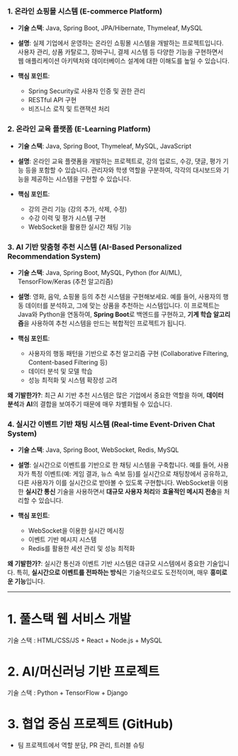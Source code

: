 ### 1. **온라인 쇼핑몰 시스템 (E-commerce Platform)**

* **기술 스택**: Java, Spring Boot, JPA/Hibernate, Thymeleaf, MySQL
* **설명**: 실제 기업에서 운영하는 온라인 쇼핑몰 시스템을 개발하는 프로젝트입니다. 사용자 관리, 상품 카탈로그, 장바구니, 결제 시스템 등 다양한 기능을 구현하면서 웹 애플리케이션 아키텍처와 데이터베이스 설계에 대한 이해도를 높일 수 있습니다.
* **핵심 포인트**:

  * Spring Security로 사용자 인증 및 권한 관리
  * RESTful API 구현
  * 비즈니스 로직 및 트랜잭션 처리


### 2. **온라인 교육 플랫폼 (E-Learning Platform)**

* **기술 스택**: Java, Spring Boot, Thymeleaf, MySQL, JavaScript
* **설명**: 온라인 교육 플랫폼을 개발하는 프로젝트로, 강의 업로드, 수강, 댓글, 평가 기능 등을 포함할 수 있습니다. 관리자와 학생 역할을 구분하여, 각각의 대시보드와 기능을 제공하는 시스템을 구현할 수 있습니다.
* **핵심 포인트**:

  * 강의 관리 기능 (강의 추가, 삭제, 수정)
  * 수강 이력 및 평가 시스템 구현
  * WebSocket을 활용한 실시간 채팅 기능


### 3. **AI 기반 맞춤형 추천 시스템 (AI-Based Personalized Recommendation System)**

* **기술 스택**: Java, Spring Boot, MySQL, Python (for AI/ML), TensorFlow/Keras (추천 알고리즘)
* **설명**: 영화, 음악, 쇼핑몰 등의 추천 시스템을 구현해보세요. 예를 들어, 사용자의 행동 데이터를 분석하고, 그에 맞는 상품을 추천하는 시스템입니다. 이 프로젝트는 Java와 Python을 연동하여, **Spring Boot**로 백엔드를 구현하고, **기계 학습 알고리즘**을 사용하여 추천 시스템을 만드는 복합적인 프로젝트가 됩니다.
* **핵심 포인트**:

  * 사용자의 행동 패턴을 기반으로 추천 알고리즘 구현 (Collaborative Filtering, Content-based Filtering 등)
  * 데이터 분석 및 모델 학습
  * 성능 최적화 및 시스템 확장성 고려

**왜 기발한가?**: 최근 AI 기반 추천 시스템은 많은 기업에서 중요한 역할을 하며, **데이터 분석**과 **AI**의 결합을 보여주기 때문에 매우 차별화될 수 있습니다.


### 4. **실시간 이벤트 기반 채팅 시스템 (Real-time Event-Driven Chat System)**

* **기술 스택**: Java, Spring Boot, WebSocket, Redis, MySQL
* **설명**: 실시간으로 이벤트를 기반으로 한 채팅 시스템을 구축합니다. 예를 들어, 사용자가 특정 이벤트(예: 게임 결과, 뉴스 속보 등)를 실시간으로 채팅창에서 공유하고, 다른 사용자가 이를 실시간으로 받아볼 수 있도록 구현합니다. WebSocket을 이용한 **실시간 통신** 기술을 사용하면서 **대규모 사용자 처리**와 **효율적인 메시지 전송**을 처리할 수 있습니다.
* **핵심 포인트**:

  * WebSocket을 이용한 실시간 메시징
  * 이벤트 기반 메시지 시스템
  * Redis를 활용한 세션 관리 및 성능 최적화

**왜 기발한가?**: 실시간 통신과 이벤트 기반 시스템은 대규모 시스템에서 중요한 기술입니다. 특히, **실시간으로 이벤트를 전파하는 방식**은 기술적으로도 도전적이며, 매우 **흥미로운 기능**입니다.

---

# 1. 풀스택 웹 서비스 개발
기술 스택 : HTML/CSS/JS + React + Node.js + MySQL

# 2. AI/머신러닝 기반 프로젝트
기술 스택 : Python + TensorFlow + Django

 # 3. 협업 중심 프로젝트 (GitHub)
- 팀 프로젝트에서 역할 분담, PR 관리, 트러블 슈팅
